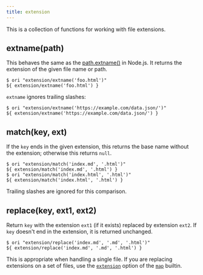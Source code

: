 ```yaml
---
title: extension
---
```


This is a collection of functions for working with file extensions.

## extname(path)

This behaves the same as the [path.extname()](https://nodejs.org/api/path.html#pathextnamepath) in Node.js. It returns the extension of the given file name or path.

```console
$ ori "extension/extname('foo.html')"
${ extension/extname('foo.html') }
```

`extname` ignores trailing slashes:

```console
$ ori "extension/extname('https://example.com/data.json/')"
${ extension/extname('https://example.com/data.json/') }
```

## match(key, ext)

If the `key` ends in the given extension, this returns the base name without the extension; otherwise this returns `null`.

```console
$ ori "extension/match('index.md', '.html')"
${ extension/match('index.md', '.html') }
$ ori "extension/match('index.html', '.html')"
${ extension/match('index.html', '.html') }
```

Trailing slashes are ignored for this comparison.

## replace(key, ext1, ext2)

Return `key` with the extension `ext1` (if it exists) replaced by extension `ext2`. If `key` doesn't end in the extension, it is returned unchanged.

```console
$ ori "extension/replace('index.md', '.md', '.html')"
${ extension/replace('index.md', '.md', '.html') }
```

This is appropriate when handling a single file. If you are replacing extensions on a set of files, use the [`extension`](/builtins/tree/map.html#transforming-extensions) option of the [`map`](/builtins/tree/map.html) builtin.
